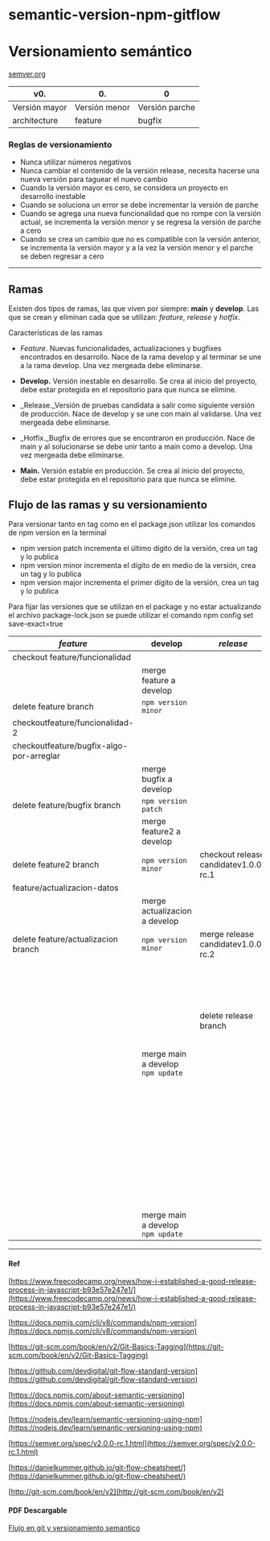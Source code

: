 # semantic-version-npm-gitflow

# Versionamiento semántico

[semver.org](https://semver.org/)

| **v0.** | **0.** | **0** |
| --- | --- | --- |
| Versión mayor | Versión menor | Versión parche |
| architecture | feature | bugfix |

### Reglas de versionamiento

- Nunca utilizar números negativos
- Nunca cambiar el contenido de la versión release, necesita hacerse una nueva versión para taguear el nuevo cambio
- Cuando la versión mayor es cero, se considera un proyecto en desarrollo inestable
- Cuando se soluciona un error se debe incrementar la versión de parche
- Cuando se agrega una nueva funcionalidad que no rompe con la versión actual, se incrementa la versión menor y se regresa la versión de parche a cero
- Cuando se crea un cambio que no es compatible con la versión anterior, se incrementa la versión mayor y a la vez la versión menor y el parche se deben regresar a cero

___

## Ramas

Existen dos tipos de ramas, las que viven por siempre: **main** y **develop**. Las que se crean y eliminan cada que se utilizan: _feature_, _release_ y _hotfix_.

Características de las ramas

- _Feature_. Nuevas funcionalidades, actualizaciones y bugfixes encontrados en desarrollo. Nace de la rama develop y al terminar se une a la rama develop. Una vez mergeada debe eliminarse.

- **Develop.** Versión inestable en desarrollo. Se crea al inicio del proyecto, debe estar protegida en el repositorio para que nunca se elimine.

- _Release._Versión de pruebas candidata a salir como siguiente versión de producción. Nace de develop y se une con main al validarse. Una vez mergeada debe eliminarse.

- _Hotfix._Bugfix de errores que se encontraron en producción. Nace de main y al solucionarse se debe unir tanto a main como a develop. Una vez mergeada debe eliminarse.

- **Main.** Versión estable en producción. Se crea al inicio del proyecto, debe estar protegida en el repositorio para que nunca se elimine.

## Flujo de las ramas y su versionamiento

Para versionar tanto en tag como en el package.json utilizar los comandos de npm version en la terminal

- npm version patch incrementa el último dígito de la versión, crea un tag y lo publica
- npm version minor incrementa el dígito de en medio de la versión, crea un tag y lo publica
- npm version major incrementa el primer dígito de la versión, crea un tag y lo publica

Para fijar las versiones que se utilizan en el package y no estar actualizando el archivo package-lock.json se puede utilizar el comando npm config set save-exact=true

| _feature_ | **develop** | _release_ | _hotfix_ | **main** |
| --- | --- | --- | --- | --- |
| checkout feature/funcionalidad | | | | |
| | merge feature a develop | | | |
| delete feature branch | `npm version minor` | | | |
| checkoutfeature/funcionalidad-2 | | | | |
| checkoutfeature/bugfix-algo-por-arreglar | | | | |
| | merge bugfix a develop | | | |
| delete feature/bugfix branch | `npm version patch` | | | |
| | merge feature2 a develop | | | |
| delete feature2 branch | `npm version minor` | checkout release candidatev1.0.0-rc.1 | | |
| feature/actualizacion-datos | | | | |
| | merge actualizacion a develop | | | |
| delete feature/actualizacion branch | `npm version minor` | merge release candidatev1.0.0-rc.2 | | |
| | | | | merge release a main |
| | | delete release branch | | `npm version major` + `git push --tags` |
| | merge main a develop `npm update` | | | |
| | | | checkout hotfix/un-error-a-solucionar | |
| | | | | merge hotfix a main |
| | | | delete hotfix branch | `npm version patch` + `git push --tags` |
| | merge main a develop `npm update` | | | |

___

#### Ref

[https://www.freecodecamp.org/news/how-i-established-a-good-release-process-in-javascript-b93e57e247e1/](https://www.freecodecamp.org/news/how-i-established-a-good-release-process-in-javascript-b93e57e247e1/)

[https://docs.npmjs.com/cli/v8/commands/npm-version](https://docs.npmjs.com/cli/v8/commands/npm-version)

[https://git-scm.com/book/en/v2/Git-Basics-Tagging](https://git-scm.com/book/en/v2/Git-Basics-Tagging)

[https://github.com/devdigital/git-flow-standard-version](https://github.com/devdigital/git-flow-standard-version)

[https://docs.npmjs.com/about-semantic-versioning](https://docs.npmjs.com/about-semantic-versioning)

[https://nodejs.dev/learn/semantic-versioning-using-npm](https://nodejs.dev/learn/semantic-versioning-using-npm)

[https://semver.org/spec/v2.0.0-rc.1.html](https://semver.org/spec/v2.0.0-rc.1.html)

[https://danielkummer.github.io/git-flow-cheatsheet/](https://danielkummer.github.io/git-flow-cheatsheet/)

[http://git-scm.com/book/en/v2](http://git-scm.com/book/en/v2)


#### PDF Descargable

[Flujo en git y versionamiento semantico](https://github.com/flkt-crnpio/semantic-version-npm-gitflow/raw/384ca773b8001b5d5a67e3a3f9f9fca8e59feda6/flujo-en-git-y-versionamiento-semantico.pdf "download")